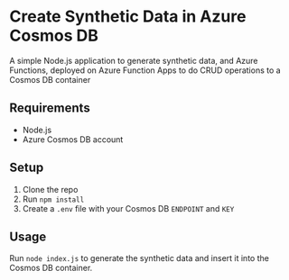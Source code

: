# Create Synthetic Data in Azure Cosmos DB

A simple Node.js application to generate synthetic data, and Azure Functions, deployed on Azure Function Apps to do CRUD operations to
a Cosmos DB container
## Requirements
- Node.js
- Azure Cosmos DB account

## Setup
1. Clone the repo
2. Run `npm install`
3. Create a `.env` file with your Cosmos DB `ENDPOINT` and `KEY`

## Usage
Run `node index.js` to generate the synthetic data and insert it into the Cosmos DB container.

